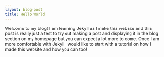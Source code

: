```yaml
---
layout: blog-post
title: Hello World
---
```


Welcome to my blog! I am learning Jekyll as I make this website and this post is really just a test to try out making a post and displaying it in the blog section on my homepage but you can expect a lot more to come. Once I am more comfortable with Jekyll I would like to start with a tutorial on how I made this website and how you can too!